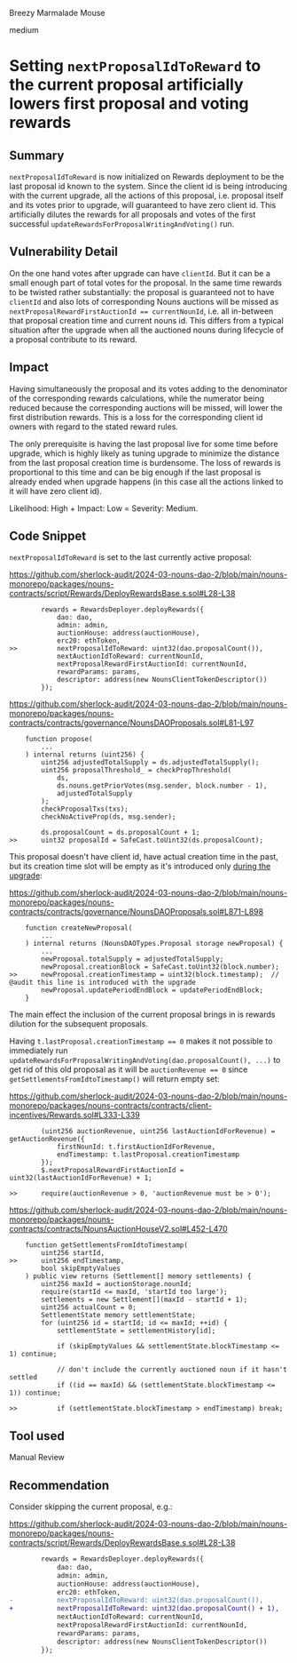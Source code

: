 Breezy Marmalade Mouse

medium

# Setting `nextProposalIdToReward` to the current proposal artificially lowers first proposal and voting rewards

## Summary

`nextProposalIdToReward` is now initialized on Rewards deployment to be the last proposal id known to the system. Since the client id is being introducing with the current upgrade, all the actions of this proposal, i.e. proposal itself and its votes prior to upgrade, will guaranteed to have zero client id. This artificially dilutes the rewards for all proposals and votes of the first successful `updateRewardsForProposalWritingAndVoting()` run.

## Vulnerability Detail

On the one hand votes after upgrade can have `clientId`. But it can be a small enough part of total votes for the proposal. In the same time rewards to be twisted rather substantially: the proposal is guaranteed not to have `clientId` and also lots of corresponding Nouns auctions will be missed as `nextProposalRewardFirstAuctionId == currentNounId`, i.e. all in-between that proposal creation time and current nouns id. This differs from a typical situation after the upgrade when all the auctioned nouns during lifecycle of a proposal contribute to its reward.

## Impact

Having simultaneously the proposal and its votes adding to the denominator of the corresponding rewards calculations, while the numerator being reduced because the corresponding auctions will be missed, will lower the first distribution rewards. This is a loss for the corresponding client id owners with regard to the stated reward rules.

The only prerequisite is having the last proposal live for some time before upgrade, which is highly likely as tuning upgrade to minimize the distance from the last proposal creation time is burdensome. The loss of rewards is proportional to this time and can be big enough if the last proposal is already ended when upgrade happens (in this case all the actions linked to it will have zero client id).

Likelihood: High + Impact: Low = Severity: Medium.

## Code Snippet

`nextProposalIdToReward` is set to the last currently active proposal:

https://github.com/sherlock-audit/2024-03-nouns-dao-2/blob/main/nouns-monorepo/packages/nouns-contracts/script/Rewards/DeployRewardsBase.s.sol#L28-L38

```solidity
        rewards = RewardsDeployer.deployRewards({
            dao: dao,
            admin: admin,
            auctionHouse: address(auctionHouse),
            erc20: ethToken,
>>          nextProposalIdToReward: uint32(dao.proposalCount()),
            nextAuctionIdToReward: currentNounId,
            nextProposalRewardFirstAuctionId: currentNounId,
            rewardParams: params,
            descriptor: address(new NounsClientTokenDescriptor())
        });
```

https://github.com/sherlock-audit/2024-03-nouns-dao-2/blob/main/nouns-monorepo/packages/nouns-contracts/contracts/governance/NounsDAOProposals.sol#L81-L97

```solidity
    function propose(
        ...
    ) internal returns (uint256) {
        uint256 adjustedTotalSupply = ds.adjustedTotalSupply();
        uint256 proposalThreshold_ = checkPropThreshold(
            ds,
            ds.nouns.getPriorVotes(msg.sender, block.number - 1),
            adjustedTotalSupply
        );
        checkProposalTxs(txs);
        checkNoActiveProp(ds, msg.sender);

        ds.proposalCount = ds.proposalCount + 1;
>>      uint32 proposalId = SafeCast.toUint32(ds.proposalCount);
```

This proposal doesn't have client id, have actual creation time in the past, but its creation time slot will be empty as it's introduced only [during the upgrade](https://github.com/nounsDAO/nouns-monorepo/pull/826/files?file-filters%5B%5D=.sol&show-deleted-files=true&show-viewed-files=true#diff-79479440adb89c0b2d6068d98f4c483b0e39c33f00395596d04f32d2707841d8R896):

https://github.com/sherlock-audit/2024-03-nouns-dao-2/blob/main/nouns-monorepo/packages/nouns-contracts/contracts/governance/NounsDAOProposals.sol#L871-L898

```solidity
    function createNewProposal(
        ...
    ) internal returns (NounsDAOTypes.Proposal storage newProposal) {
        ...
        newProposal.totalSupply = adjustedTotalSupply;
        newProposal.creationBlock = SafeCast.toUint32(block.number);
>>      newProposal.creationTimestamp = uint32(block.timestamp);  // @audit this line is introduced with the upgrade
        newProposal.updatePeriodEndBlock = updatePeriodEndBlock;
    }
```

The main effect the inclusion of the current proposal brings in is rewards dilution for the subsequent proposals.

Having `t.lastProposal.creationTimestamp == 0` makes it not possible to immediately run `updateRewardsForProposalWritingAndVoting(dao.proposalCount(), ...)` to get rid of this old proposal as it will be `auctionRevenue == 0` since `getSettlementsFromIdtoTimestamp()` will return empty set:

https://github.com/sherlock-audit/2024-03-nouns-dao-2/blob/main/nouns-monorepo/packages/nouns-contracts/contracts/client-incentives/Rewards.sol#L333-L339

```solidity
        (uint256 auctionRevenue, uint256 lastAuctionIdForRevenue) = getAuctionRevenue({
            firstNounId: t.firstAuctionIdForRevenue,
            endTimestamp: t.lastProposal.creationTimestamp
        });
        $.nextProposalRewardFirstAuctionId = uint32(lastAuctionIdForRevenue) + 1;

>>      require(auctionRevenue > 0, 'auctionRevenue must be > 0');
```

https://github.com/sherlock-audit/2024-03-nouns-dao-2/blob/main/nouns-monorepo/packages/nouns-contracts/contracts/NounsAuctionHouseV2.sol#L452-L470

```solidity
    function getSettlementsFromIdtoTimestamp(
        uint256 startId,
>>      uint256 endTimestamp,
        bool skipEmptyValues
    ) public view returns (Settlement[] memory settlements) {
        uint256 maxId = auctionStorage.nounId;
        require(startId <= maxId, 'startId too large');
        settlements = new Settlement[](maxId - startId + 1);
        uint256 actualCount = 0;
        SettlementState memory settlementState;
        for (uint256 id = startId; id <= maxId; ++id) {
            settlementState = settlementHistory[id];

            if (skipEmptyValues && settlementState.blockTimestamp <= 1) continue;

            // don't include the currently auctioned noun if it hasn't settled
            if ((id == maxId) && (settlementState.blockTimestamp <= 1)) continue;

>>          if (settlementState.blockTimestamp > endTimestamp) break;
```

## Tool used

Manual Review

## Recommendation

Consider skipping the current proposal, e.g.:

https://github.com/sherlock-audit/2024-03-nouns-dao-2/blob/main/nouns-monorepo/packages/nouns-contracts/script/Rewards/DeployRewardsBase.s.sol#L28-L38

```diff
        rewards = RewardsDeployer.deployRewards({
            dao: dao,
            admin: admin,
            auctionHouse: address(auctionHouse),
            erc20: ethToken,
-           nextProposalIdToReward: uint32(dao.proposalCount()),
+           nextProposalIdToReward: uint32(dao.proposalCount() + 1),
            nextAuctionIdToReward: currentNounId,
            nextProposalRewardFirstAuctionId: currentNounId,
            rewardParams: params,
            descriptor: address(new NounsClientTokenDescriptor())
        });
```